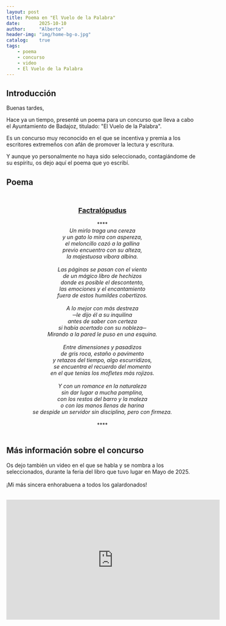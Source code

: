```yaml
---
layout: post
title: Poema en "El Vuelo de la Palabra"
date:       2025-10-10
author:     "Alberto"
header-img: "img/home-bg-o.jpg"
catalog:    true
tags:
    - poema
    - concurso
    - video
    - El Vuelo de la Palabra
---
```


## Introducción

Buenas tardes,

Hace ya un tiempo, presenté un poema para un concurso que lleva a cabo el Ayuntamiento de Badajoz, titulado: "El Vuelo de la Palabra".

Es un concurso muy reconocido en el que se incentiva y premia a los escritores extremeños con afán de promover la lectura y escritura.

Y aunque yo personalmente no haya sido seleccionado, contagiándome de su espíritu, os dejo aquí el poema que yo escribí.


## Poema

<p align="center">
    
<br />
<br />
<b><u><font size=4>Factralópudus</font></u></b><br />
<br />
****
<br />
<i>Un mirlo traga una cereza <br />
y un gato lo mira con aspereza, <br />
el meloncillo cazó a la gallina <br />
previo encuentro con su alteza, <br />
la majestuosa víbora albina. <br />
<br />
Las páginas se pasan con el viento <br />
de un mágico libro de hechizos <br />
donde es posible el descontento, <br />
las emociones y el encantamiento <br />
fuera de estos humildes cobertizos. <br />
 <br />
A lo mejor con más destreza <br />
─le dijo él a su inquilina <br />
antes de saber con certeza <br />
si había acertado con su nobleza─ <br />
Mirando a la pared le puso en una esquina. <br />
<br />
Entre dimensiones y pasadizos <br />
de gris roca, estaño o pavimento <br />
y retazos del tiempo, algo escurridizos, <br />
se encuentra el recuerdo del momento <br />
en el que tenías los mofletes más rojizos. <br />
<br />
Y con un romance en la naturaleza <br />
sin dar lugar a mucha pamplina, <br />
con los restos del barro y la maleza <br />
o con las manos llenas de harina <br />
se despide un servidor sin disciplina, pero con firmeza. </i><br />
<br />
****
<br />
<br />
</p>


## Más información sobre el concurso


Os dejo también un video en el que se habla y se nombra a los seleccionados, durante la feria del libro que tuvo lugar en Mayo de 2025. <br />
<br />
¡Mi más sincera enhorabuena a todos los galardonados! <br />
<br />
<iframe width="560" height="315" src="https://www.youtube-nocookie.com/embed/NrVKFT3_Huw?si=9kizhLQrg4jy4wDD" title="YouTube video player" frameborder="0" allow="accelerometer; autoplay; clipboard-write; encrypted-media; gyroscope; picture-in-picture; web-share" referrerpolicy="strict-origin-when-cross-origin" allowfullscreen="1"></iframe>
<br />
<br />

